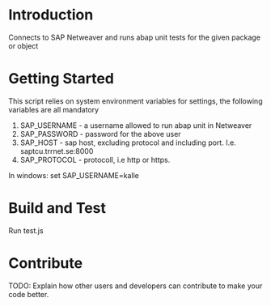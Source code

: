 # Introduction 
Connects to SAP Netweaver and runs abap unit tests for the given package or object
# Getting Started
This script relies on system environment variables for settings, the following variables are all mandatory
1.	SAP_USERNAME - a username allowed to run abap unit in Netweaver
2.	SAP_PASSWORD - password for the above user
3.	SAP_HOST - sap host, excluding protocol and including port. I.e. saptcu.trrnet.se:8000
4.  SAP_PROTOCOL - protocoll, i.e http or https.

In windows: set SAP_USERNAME=kalle

# Build and Test
Run test.js

# Contribute
TODO: Explain how other users and developers can contribute to make your code better. 
